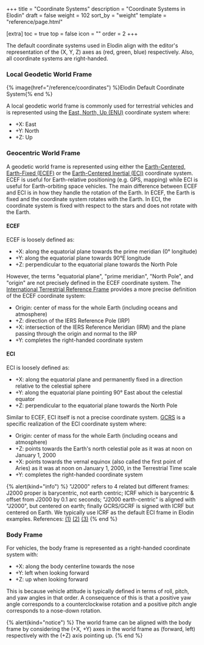 +++
title = "Coordinate Systems"
description = "Coordinate Systems in Elodin"
draft = false
weight = 102
sort_by = "weight"
template = "reference/page.html"

[extra]
toc = true
top = false
icon = ""
order = 2
+++


The default coordinate systems used in Elodin align with the editor's representation of the (X, Y, Z)
axes as (red, green, blue) respectively. Also, all coordinate systems are right-handed.

### Local Geodetic World Frame

{% image(href="/reference/coordinates") %}Elodin Default Coordinate System{% end %}

A local geodetic world frame is commonly used for terrestrial vehicles and is represented using
the [East, North, Up (ENU)](https://en.wikipedia.org/wiki/Local_tangent_plane_coordinates#Local_east,_north,_up_(ENU)_coordinates)
coordinate system where:
- +X: East
- +Y: North
- +Z: Up

### Geocentric World Frame

A geodetic world frame is represented using either the [Earth-Centered, Earth-Fixed (ECEF)](https://en.wikipedia.org/wiki/Earth-centered,_Earth-fixed_coordinate_system)
or the [Earth-Centered Inertial (ECI)](https://en.wikipedia.org/wiki/Earth-centered_inertial) coordinate system. ECEF is useful for
Earth-relative positioning (e.g. GPS, mapping) while ECI is useful for Earth-orbiting space vehicles. The main difference between
ECEF and ECI is in how they handle the rotation of the Earth. In ECEF, the Earth is fixed and the coordinate system rotates with
the Earth. In ECI, the coordinate system is fixed with respect to the stars and does not rotate with the Earth.

#### ECEF

ECEF is loosely defined as:
- +X: along the equatorial plane towards the prime meridian (0° longitude)
- +Y: along the equatorial plane towards 90°E longitude
- +Z: perpendicular to the equatorial plane towards the North Pole

However, the terms "equatorial plane", "prime meridian", "North Pole", and "origin" are not precisely defined in the ECEF
coordinate system. The [International Terrestrial Reference Frame](https://en.wikipedia.org/wiki/International_Terrestrial_Reference_System_and_Frame) provides a more precise definition of the ECEF coordinate system:
- Origin: center of mass for the whole Earth (including oceans and atmosphere)
- +Z: direction of the IERS Reference Pole (IRP)
- +X: intersection of the IERS Reference Meridian (IRM) and the plane passing through the origin and normal to the IRP
- +Y: completes the right-handed coordinate system

#### ECI

ECI is loosely defined as:
- +X: along the equatorial plane and permanently fixed in a direction relative to the celestial sphere
- +Y: along the equatorial plane pointing 90° East about the celestial equator
- +Z: perpendicular to the equatorial plane towards the North Pole

Similar to ECEF, ECI itself is not a precise coordinate system. [GCRS](https://en.wikipedia.org/wiki/Barycentric_and_geocentric_celestial_reference_systems) is a specific realization of the ECI coordinate system where:
- Origin: center of mass for the whole Earth (including oceans and atmosphere)
- +Z: points towards the Earth's north celestial pole as it was at noon on January 1, 2000
- +X: points towards the vernal equinox (also called the first point of Aries) as it was at noon on January 1, 2000, in the Terrestrial Time scale
- +Y: completes the right-handed coordinate system

{% alert(kind="info") %}
"J2000" refers to 4 related but different frames: J2000 proper is barycentric, not earth centric; ICRF which is barycentric & offset from
J2000 by 0.1 arc seconds; "J2000 earth-centric" is aligned with "J2000", but centered on earth; finally GCRS/GCRF is signed with ICRF but
centered on Earth. We typically use ICRF as the default ECI frame in Elodin examples. References:
[(1)](https://naif.jpl.nasa.gov/pub/naif/toolkit_docs/Tutorials/pdf/individual_docs/17_frames_and_coordinate_systems.pdf)
[(2)](https://space.stackexchange.com/questions/26259/what-is-the-difference-between-gcrs-and-j2000-frames)
[(3)](https://en.wikipedia.org/wiki/Barycentric_and_geocentric_celestial_reference_systems)
{% end %}

### Body Frame

For vehicles, the body frame is represented as a right-handed coordinate system with:
- +X: along the body centerline towards the nose
- +Y: left when looking forward
- +Z: up when looking forward

This is because vehicle attitude is typically defined in terms of roll, pitch, and yaw angles in that order. A consequence of this is that a positive yaw angle corresponds to a counterclockwise rotation and a positive pitch angle corresponds to a nose-down rotation.

{% alert(kind="notice") %}
The world frame can be aligned with the body frame by considering the (+X, +Y) axes in the world frame as (forward, left) respectively with the (+Z) axis pointing up.
{% end %}

